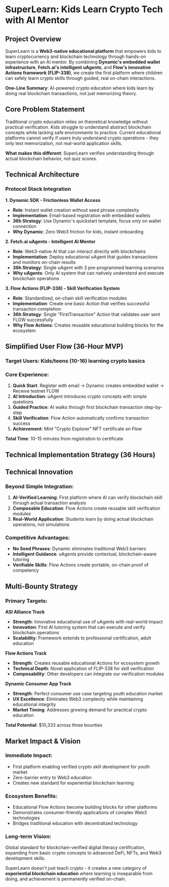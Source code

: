 # SuperLearn: Kids Learn Crypto Tech with AI Mentor

## Project Overview

SuperLearn is a **Web3-native educational platform** that empowers kids to learn cryptocurrency and blockchain technology through hands-on experience with an AI mentor. By combining **Dynamic's embedded wallet infrastructure**, **Fetch.ai's intelligent uAgents**, and **Flow's innovative Actions framework (FLIP-338)**, we create the first platform where children can safely learn crypto skills through guided, real on-chain interactions.

**One-Line Summary**: AI-powered crypto education where kids learn by doing real blockchain transactions, not just memorizing theory.

## Core Problem Statement

Traditional crypto education relies on theoretical knowledge without practical verification. Kids struggle to understand abstract blockchain concepts while lacking safe environments to practice. Current educational platforms cannot verify if users truly understand crypto operations - they only test memorization, not real-world application skills.

**What makes this different**: SuperLearn verifies understanding through actual blockchain behavior, not quiz scores.

## Technical Architecture

### **Protocol Stack Integration**

**1. Dynamic SDK - Frictionless Wallet Access**
- **Role**: Instant wallet creation without seed phrase complexity
- **Implementation**: Email-based registration with embedded wallets
- **36h Strategy**: Use Dynamic's quickstart template, focus only on wallet connection
- **Why Dynamic**: Zero Web3 friction for kids, instant onboarding

**2. Fetch.ai uAgents - Intelligent AI Mentor**
- **Role**: Web3-native AI that can interact directly with blockchains
- **Implementation**: Deploy educational uAgent that guides transactions and monitors on-chain results
- **36h Strategy**: Single uAgent with 3 pre-programmed learning scenarios
- **Why uAgents**: Only AI system that can natively understand and execute blockchain operations

**3. Flow Actions (FLIP-338) - Skill Verification System**
- **Role**: Standardized, on-chain skill verification modules
- **Implementation**: Create one basic Action that verifies successful transaction completion
- **36h Strategy**: Single "FirstTransaction" Action that validates user sent FLOW successfully
- **Why Flow Actions**: Creates reusable educational building blocks for the ecosystem

## Simplified User Flow (36-Hour MVP)

### **Target Users**: Kids/teens (10-16) learning crypto basics

### **Core Experience**:
1. **Quick Start**: Register with email → Dynamic creates embedded wallet → Receive testnet FLOW
2. **AI Introduction**: uAgent introduces crypto concepts with simple questions
3. **Guided Practice**: AI walks through first blockchain transaction step-by-step
4. **Skill Verification**: Flow Action automatically confirms transaction success
5. **Achievement**: Mint "Crypto Explorer" NFT certificate on Flow

**Total Time**: 10-15 minutes from registration to certificate

## Technical Implementation Strategy (36 Hours)


## Technical Innovation

### **Beyond Simple Integration**:
1. **AI-Verified Learning**: First platform where AI can verify blockchain skill through actual transaction analysis
2. **Composable Education**: Flow Actions create reusable skill verification modules
3. **Real-World Application**: Students learn by doing actual blockchain operations, not simulations

### **Competitive Advantages**:
- **No Seed Phrases**: Dynamic eliminates traditional Web3 barriers
- **Intelligent Guidance**: uAgents provide contextual, blockchain-aware tutoring
- **Verifiable Skills**: Flow Actions create portable, on-chain proof of competency

## Multi-Bounty Strategy

### **Primary Targets**:

**ASI Alliance Track**
- **Strength**: Innovative educational use of uAgents with real-world impact
- **Innovation**: First AI tutoring system that can execute and verify blockchain operations
- **Scalability**: Framework extends to professional certification, adult education

**Flow Actions Track**  
- **Strength**: Creates reusable educational Actions for ecosystem growth
- **Technical Depth**: Novel application of FLIP-338 for skill verification
- **Composability**: Other developers can integrate our verification modules

**Dynamic Consumer App Track**
- **Strength**: Perfect consumer use case targeting youth education market
- **UX Excellence**: Eliminates Web3 complexity while maintaining educational integrity
- **Market Timing**: Addresses growing demand for practical crypto education

**Total Potential**: $10,333 across three bounties

## Market Impact & Vision

### **Immediate Impact**:
- First platform enabling verified crypto skill development for youth market
- Zero-barrier entry to Web3 education
- Creates new standard for experiential blockchain learning

### **Ecosystem Benefits**:
- Educational Flow Actions become building blocks for other platforms  
- Demonstrates consumer-friendly applications of complex Web3 technologies
- Bridges traditional education with decentralized technology

### **Long-term Vision**:
Global standard for blockchain-verified digital literacy certification, expanding from basic crypto concepts to advanced DeFi, NFTs, and Web3 development skills.


SuperLearn doesn't just teach crypto - it creates a new category of **experiential blockchain education** where learning is inseparable from doing, and achievement is permanently verified on-chain.